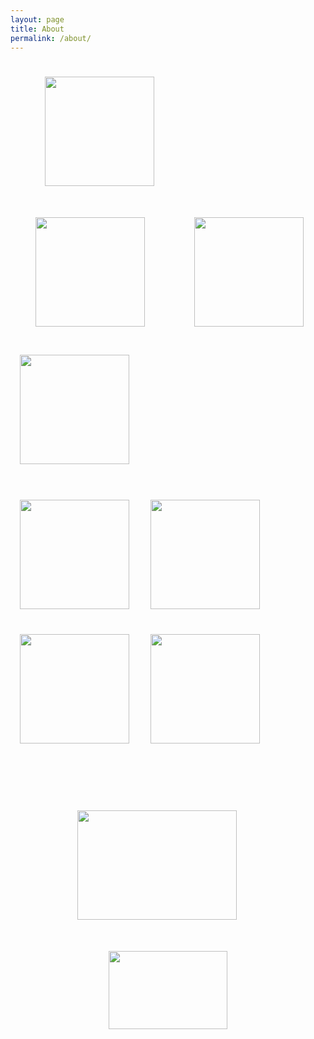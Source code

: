 ```yaml
---
layout: page
title: About
permalink: /about/
---
```

<!-- <p align="center"> -->
<a href ="http://users.eecs.northwestern.edu/~rll943/" class="magic-button" title="Rosanne Liu, PhD Candidate"><img src="{{ '/img/rosanne.png' | prepend: site.baseurl }}" alt="" height="175" width="175" hspace="55" vspace="25"></a>
<a href ="http://users.eecs.northwestern.edu/~drp925/" class="magic-button" title="Dr. Diana Palsetia, Data Scientist 4C"><img src="{{ '/img/diana.jpg' | prepend: site.baseurl }}" alt="" height="175" width="175" hspace="40" vspace="25"></a>
<a href ="http://www.arindampaul.me" class="magic-button" title="Arindam Paul, PhD Candidate"><img src="{{ '/img/arindam.png' | prepend: site.baseurl }}" alt="" height="175" width="175" hspace="35" vspace="20"></a>
<a href ="http://users.eecs.northwestern.edu/~rav650/" class="magic-button" title="Reda Al-Bahrani, PhD Candidate"><img src="{{ '/img/reda.png' | prepend: site.baseurl }}" alt="" height="175" width="175" hspace="15" vspace="20"></a><br><br>
<a href ="http://www.cs.northwestern.edu/~dkj755/" class="magic-button" title="Dipendra Jha, PhD Student"><img src="{{ '/img/dipendra.png' | prepend: site.baseurl }}" alt="" height="175" width="175" hspace="15" vspace="20"></a>
<a href ="http://users.eecs.northwestern.edu/~ankitag/" class="magic-button" title="Prof. Ankit Agrawal"><img src="{{ '/img/ankit.jpg' | prepend: site.baseurl }}" alt="" height="175" width="175" hspace="15" vspace="20"></a>
<a href ="http://users.eecs.northwestern.edu/~wkliao/" class="magic-button" title="Prof. Wei-keng Liao"><img src="{{ '/img/wkliao.jpg' | prepend: site.baseurl }}" alt="" height="175" width="175" hspace="15" vspace="20"></a>
<a href ="http://users.eecs.northwestern.edu/~choudhar/" class="magic-button" title="Prof. Alok Choudhary, Principal Investigator"><img src="{{ '/img/alok.png' | prepend: site.baseurl }}" alt="" height="175" width="175" hspace="15" vspace="20"></a>

<p></p><br><br>
<p align="center">
<img src="{{ '/img/engineering.gif' | prepend: site.baseurl }}" alt="" height="175" width="255" hspace="55" vspace="25">&nbsp;&nbsp;&nbsp;&nbsp;&nbsp;&nbsp;&nbsp;&nbsp;&nbsp;
<img src="{{ '/img/northwestern.gif' | prepend: site.baseurl }}" alt="" height="125" width="190" hspace="55" vspace="25">
</p>
